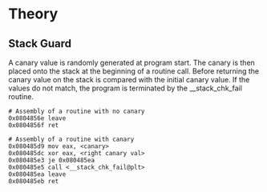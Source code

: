 # Theory

## Stack Guard
A canary value is randomly generated at program start. The canary is then placed onto the stack at the beginning of a routine call.
Before returning the canary value on the stack is compared with the initial canary value. If the values do not match, the program is terminated by the __stack_chk_fail routine.

```
# Assembly of a routine with no canary
0x0804856e leave
0x0804856f ret

# Assembly of a routine with canary
0x080485d9 mov eax, <canary>
0x080485dc xor eax, <right canary val>
0x080485e3 je 0x080485ea
0x080485e5 call <__stack_chk_fail@plt>
0x080485ea leave
0x080485eb ret
```